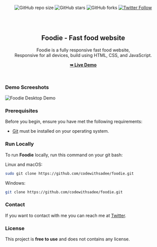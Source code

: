 <div align="center">
  
  ![GitHub repo size](https://img.shields.io/github/repo-size/soumyaexe/foodie)
  ![GitHub stars](https://img.shields.io/github/stars/soumyaexe/foodie?style=social)
  ![GitHub forks](https://img.shields.io/github/forks/soumyaexe/foodie?style=social)
  [![Twitter Follow](https://img.shields.io/twitter/follow/s0umy4_xD?style=social)](https://twitter.com/intent/follow?screen_name=SoumyadeepDey)

  <br />
  <br />

  <h2 align="center">Foodie - Fast food website</h2>

  Foodie is a fully responsive fast food website, <br />Responsive for all devices, build using HTML, CSS, and JavaScript.

  <a href="https://"><strong>➥ Live Demo</strong></a>

</div>

<br />

### Demo Screeshots

![Foodie Desktop Demo](./readme-images/desktop.png "Desktop Demo")

### Prerequisites

Before you begin, ensure you have met the following requirements:

* [Git](https://git-scm.com/downloads "Download Git") must be installed on your operating system.

### Run Locally

To run **Foodie** locally, run this command on your git bash:

Linux and macOS:

```bash
sudo git clone https://github.com/codewithsadee/foodie.git
```

Windows:

```bash
git clone https://github.com/codewithsadee/foodie.git
```

### Contact

If you want to contact with me you can reach me at [Twitter](https://www.twitter.com/codewithsadee).

### License

This project is **free to use** and does not contains any license.
